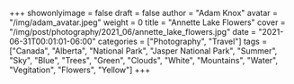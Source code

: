 +++
showonlyimage = false
draft = false
author = "Adam Knox"
avatar = "/img/adam_avatar.jpeg"
weight = 0
title = "Annette Lake Flowers"
cover = "/img/post/photography/2021_06/annette_lake_flowers.jpg"
date = "2021-06-31T00:01:01-06:00"
categories = ["Photography", "Travel"]
tags = ["Canada", "Alberta", "National Park", "Jasper National Park", "Summer", "Sky", "Blue", "Trees", "Green", "Clouds", "White", "Mountains", "Water", "Vegitation", "Flowers", "Yellow"]
+++
<!--more-->

